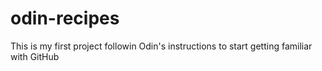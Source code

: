 # odin-recipes
This is my first project followin Odin's instructions to start getting familiar with GitHub
